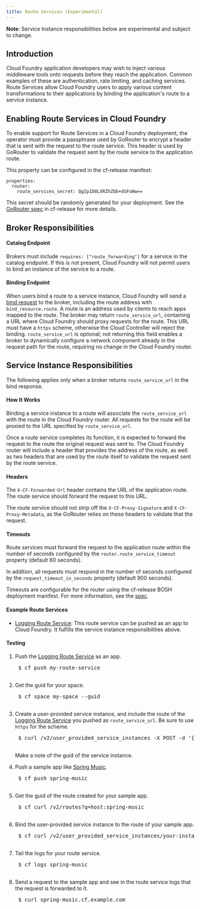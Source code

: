 ```yaml
---
title: Route Services (Experimental)
---
```


<p class="note"><strong>Note</strong>: Service Instance responsibilities below are experimental and subject to change.</p>

## <a id='introduction'></a>Introduction ##

Cloud Foundry application developers may wish to inject various middleware tools onto requests before they reach the application. Common examples of these are authentication, rate limiting, and caching services. Route Services allow Cloud Foundry users to apply various content transformations to their applications by binding the application's route to a service instance.

## <a id='enabling-route-services-in-cloudfoundry'></a>Enabling Route Services in Cloud Foundry ##

To enable support for Route Services in a Cloud Foundry deployment, the operator must provide a passphrase used by GoRouter to encrypt a header that is sent with the request to the route service. This header is used by GoRouter to validate the request sent by the route service to the application route.

This property can be configured in the cf-release manifest:

```
properties:
  router:
    route_services_secret: QgIp1D0LXRZhZOb+dSFoWw==
```

This secret should be randomly generated for your deployment. See the [GoRouter spec](https://github.com/cloudfoundry/cf-release/blob/master/jobs/gorouter/spec) in cf-release for more details.

## <a id='broker-responsibilities'></a>Broker Responsibilities ##

#### <a id='catalog'></a>Catalog Endpoint ####
Brokers must include `requires: ["route_forwarding"]` for a service in the catalog endpoint. If this is not present, Cloud Foundry will not permit users to bind an instance of the service to a route.

#### <a id='binding'></a>Binding Endpoint ####
When users bind a route to a service instance, Cloud Foundry will send a [bind request](http://docs.cloudfoundry.org/services/api.html#binding) to the broker, including the route address with `bind_resource.route`. A route is an address used by clients to reach apps mapped to the route. The broker may return `route_service_url`, containing a URL where Cloud Foundry should proxy requests for the route. This URL must have a `https` scheme, otherwise the Cloud Controller will reject the binding. `route_service_url` is optional; not returning this field enables a broker to dynamically configure a network component already in the request path for the route, requiring no change in the Cloud Foundry router.

## <a id='service-instance-responsibilities'></a>Service Instance Responsibilities ##

The following applies only when a broker returns `route_service_url` in the bind response.

#### <a id='how-it-works'></a>How It Works ####

Binding a service instance to a route will associate the `route_service_url` with the route in the Cloud Foundry router. All requests for the route will be proxied to the URL specified by `route_service_url`.

Once a route service completes its function, it is expected to forward the request to the route the original request was sent to. The Cloud Foundry router will include a header that provides the address of the route, as well as two headers that are used by the route itself to validate the request sent by the route service.

#### <a id='headers'></a>Headers ####
The `X-CF-Forwarded-Url` header contains the URL of the application route. The route service should forward the request to this URL.

The route service should not strip off the `X-CF-Proxy-Signature` and `X-CF-Proxy-Metadata`, as the GoRouter relies on these headers to validate that the request.

#### <a id='timeouts'></a>Timeouts ####

Route services must forward the request to the application route within the number of seconds configured by the `router.route_service_timeout` property (default 60 seconds).

In addition, all requests must respond in the number of seconds configured by the `request_timeout_in_seconds` property (default 900 seconds).

Timeouts are configurable for the router using the cf-release BOSH deployment manifest. For more information, see the [spec](https://github.com/cloudfoundry/cf-release/blob/master/jobs/gorouter/spec).

#### <a id='examples'></a>Example Route Services ####
- [Logging Route Service](https://github.com/cloudfoundry-samples/logging-route-service): This route service can be pushed as an app to Cloud Foundry. It fulfills the service instance responsibilities above.

#### <a id='testing'></a>Testing ####

1. Push the [Logging Route Service](https://github.com/cloudfoundry-samples/logging-route-service) as an app.

    <pre class="terminal">
    $ cf push my-route-service
    </pre>

2. Get the guid for your space.

    <pre class="terminal">
    $ cf space my-space --guid
    </pre>

3. Create a user-provided service instance, and include the route of the [Logging Route Service](https://github.com/cloudfoundry-samples/logging-route-service) you pushed as `route_service_url`. Be sure to use `https` for the scheme.

    <pre class="terminal">
    $ curl /v2/user_provided_service_instances -X POST -d '{"space_guid":"<your space guid>","name":"my-upsi","route_service_url":"https://my-route-service.cf.example.com"}'
    </pre>

    Make a note of the guid of the service instance.

4. Push a sample app like [Spring Music](https://github.com/cloudfoundry-samples/spring-music).

    <pre class="terminal">
    $ cf push spring-music
    </pre>

5. Get the guid of the route created for your sample app.

    <pre class="terminal">
    $ cf curl /v2/routes?q=host:spring-music
    </pre>

6. Bind the user-provided service instance to the route of your sample app.

    <pre class="terminal">
    $ cf curl /v2/user_provided_service_instances/your-instance-guid/routes/your-route-guid -X PUT
    </pre>

7. Tail the logs for your route service.

    <pre class="terminal">
    $ cf logs spring-music
    </pre>

8. Send a request to the sample app and see in the route service logs that the request is forwarded to it.

    <pre class="terminal">
    $ curl spring-music.cf.example.com
    </pre>

